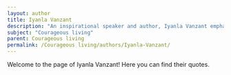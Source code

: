 ```yaml
---
layout: author
title: Iyanla Vanzant
description: "An inspirational speaker and author, Iyanla Vanzant emphasizes the necessity of personal healing and self-love as acts of courage in her books and television show 'Iyanla: Fix My Life'."
subject: "Courageous living"
parent: Courageous living
permalink: /Courageous living/authors/Iyanla-Vanzant/
---
```


Welcome to the page of Iyanla Vanzant! Here you can find their quotes.
